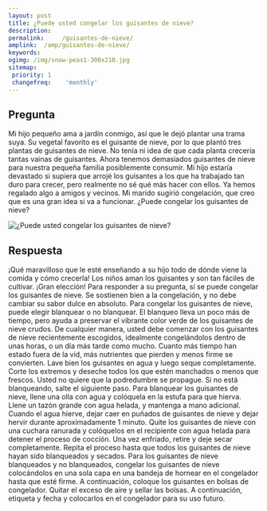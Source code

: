 ```yaml
---
layout: post
title: ¿Puede usted congelar los guisantes de nieve?  
description: 
permalink:     /guisantes-de-nieve/
amplink:  /amp/guisantes-de-nieve/
keywords: 
ogimg: /img/snow-peas1-300x210.jpg
sitemap:
 priority: 1
 changefreq:    'monthly'
---
```




## Pregunta

Mi hijo pequeño ama a jardín conmigo, así que le dejó plantar una trama suya. Su vegetal favorito es el guisante de nieve, por lo que plantó tres plantas de guisantes de nieve. No tenía ni idea de que cada planta crecería tantas vainas de guisantes. Ahora tenemos demasiados guisantes de nieve para nuestra pequeña familia posiblemente consumir. Mi hijo estaría devastado si supiera que arrojé los guisantes a los que ha trabajado tan duro para crecer, pero realmente no sé qué más hacer con ellos. Ya hemos regalado algo a amigos y vecinos. Mi marido sugirió congelación, que creo que es una gran idea si va a funcionar. ¿Puede congelar los guisantes de nieve?


![¿Puede usted congelar los guisantes de nieve?](https://sepuedecongelar.com/img/snow-peas1-300x210.jpg "¿Puede usted congelar los guisantes de nieve?" )


## Respuesta

¡Qué maravilloso que le esté enseñando a su hijo todo de dónde viene la comida y cómo crecerla! Los niños aman los guisantes y son tan fáciles de cultivar. ¡Gran elección! Para responder a su pregunta, sí se puede congelar los guisantes de nieve. Se sostienen bien a la congelación, y no debe cambiar su sabor dulce en absoluto.
Para congelar los guisantes de nieve, puede elegir blanquear o no blanquear. El blanqueo lleva un poco más de tiempo, pero ayuda a preservar el vibrante color verde de los guisantes de nieve crudos. De cualquier manera, usted debe comenzar con los guisantes de nieve recientemente escogidos, idealmente congelándolos dentro de unas horas, o un día más tarde como mucho. Cuanto más tiempo han estado fuera de la vid, más nutrientes que pierden y menos firme se convierten.
Lave bien los guisantes en agua y luego seque completamente. Corte los extremos y deseche todos los que estén manchados o menos que frescos. Usted no quiere que la podredumbre se propague. Si no está blanqueando, salte el siguiente paso.
Para blanquear los guisantes de nieve, llene una olla con agua y colóquela en la estufa para que hierva. Llene un tazón grande con agua helada, y mantenga a mano adicional. Cuando el agua hierve, dejar caer en puñados de guisantes de nieve y dejar hervir durante aproximadamente 1 minuto. Quite los guisantes de nieve con una cuchara ranurada y colóquelos en el recipiente con agua helada para detener el proceso de cocción. Una vez enfriado, retire y deje secar completamente. Repita el proceso hasta que todos los guisantes de nieve hayan sido blanqueados y secados.
Para los guisantes de nieve blanqueados y no blanqueados, congelar los guisantes de nieve colocándolos en una sola capa en una bandeja de hornear en el congelador hasta que esté firme. A continuación, coloque los guisantes en bolsas de congelador. Quitar el exceso de aire y sellar las bolsas. A continuación, etiqueta y fecha y colocarlos en el congelador para su uso futuro.
